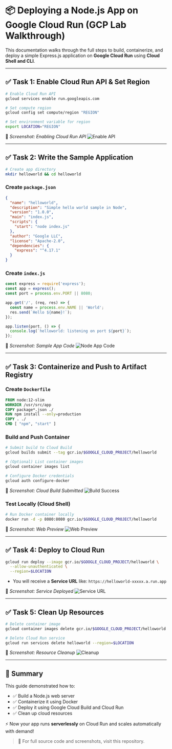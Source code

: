 # 📦 Deploying a Node.js App on Google Cloud Run (GCP Lab Walkthrough)

This documentation walks through the full steps to build, containerize, and deploy a simple Express.js application on **Google Cloud Run** using **Cloud Shell and CLI**.

---

## ✅ Task 1: Enable Cloud Run API & Set Region

```bash
# Enable Cloud Run API
gcloud services enable run.googleapis.com

# Set compute region
gcloud config set compute/region "REGION"

# Set environment variable for region
export LOCATION="REGION"
```

📸 *Screenshot: Enabling Cloud Run API*
![Enable API](screenshots/enable-api.png)

---

## ✅ Task 2: Write the Sample Application

```bash
# Create app directory
mkdir helloworld && cd helloworld
```

### Create `package.json`

```json
{
  "name": "helloworld",
  "description": "Simple hello world sample in Node",
  "version": "1.0.0",
  "main": "index.js",
  "scripts": {
    "start": "node index.js"
  },
  "author": "Google LLC",
  "license": "Apache-2.0",
  "dependencies": {
    "express": "^4.17.1"
  }
}
```

### Create `index.js`

```js
const express = require('express');
const app = express();
const port = process.env.PORT || 8080;

app.get('/', (req, res) => {
  const name = process.env.NAME || 'World';
  res.send(`Hello ${name}!`);
});

app.listen(port, () => {
  console.log(`helloworld: listening on port ${port}`);
});
```

📸 *Screenshot: Sample App Code*
![Node App Code](screenshots/node-app-code.png)

---

## ✅ Task 3: Containerize and Push to Artifact Registry

### Create `Dockerfile`

```dockerfile
FROM node:12-slim
WORKDIR /usr/src/app
COPY package*.json ./
RUN npm install --only=production
COPY . ./
CMD [ "npm", "start" ]
```

### Build and Push Container

```bash
# Submit build to Cloud Build
gcloud builds submit --tag gcr.io/$GOOGLE_CLOUD_PROJECT/helloworld

# (Optional) List container images
gcloud container images list

# Configure Docker credentials
gcloud auth configure-docker
```

📸 *Screenshot: Cloud Build Submitted*
![Build Success](screenshots/cloud-build-success.png)

### Test Locally (Cloud Shell)

```bash
# Run Docker container locally
docker run -d -p 8080:8080 gcr.io/$GOOGLE_CLOUD_PROJECT/helloworld
```

📸 *Screenshot: Web Preview*
![Web Preview](screenshots/web-preview.png)

---

## ✅ Task 4: Deploy to Cloud Run

```bash
gcloud run deploy --image gcr.io/$GOOGLE_CLOUD_PROJECT/helloworld \
  --allow-unauthenticated \
  --region=$LOCATION
```

* You will receive a **Service URL** like: `https://helloworld-xxxxx.a.run.app`

📸 *Screenshot: Service Deployed*
![Service URL](screenshots/cloud-run-url.png)

---

## ✅ Task 5: Clean Up Resources

```bash
# Delete container image
gcloud container images delete gcr.io/$GOOGLE_CLOUD_PROJECT/helloworld

# Delete Cloud Run service
gcloud run services delete helloworld --region=$LOCATION
```

📸 *Screenshot: Resource Cleanup*
![Cleanup](screenshots/cleanup-command.png)

---

## 📌 Summary

This guide demonstrated how to:

* ✅ Build a Node.js web server
* ✅ Containerize it using Docker
* ✅ Deploy it using Google Cloud Build and Cloud Run
* ✅ Clean up cloud resources

⚡ Now your app runs **serverlessly** on Cloud Run and scales automatically with demand!

> 📁 For full source code and screenshots, visit this repository.

